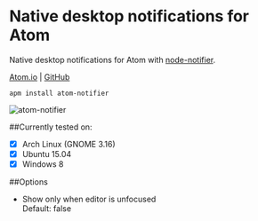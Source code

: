 # Native desktop notifications for Atom

Native desktop notifications for Atom with [node-notifier](https://github.com/mikaelbr/node-notifier).  

[Atom.io](https://atom.io/packages/atom-notifier)  | [GitHub](https://github.com/benjamindean/atom-notifier)

`apm install atom-notifier`

![atom-notifier](https://cloud.githubusercontent.com/assets/5139993/8745652/c1d9597c-2c8a-11e5-8c10-c8ed3af6722f.png)

##Currently tested on:

- [x] Arch Linux (GNOME 3.16)
- [x] Ubuntu 15.04
- [x] Windows 8

##Options

- Show only when editor is unfocused  
Default: false
